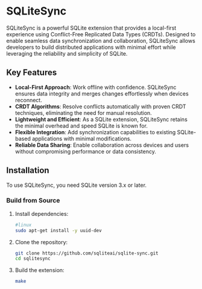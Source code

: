 # SQLiteSync

SQLiteSync is a powerful SQLite extension that provides a local-first experience using Conflict-Free Replicated Data Types (CRDTs). Designed to enable seamless data synchronization and collaboration, SQLiteSync allows developers to build distributed applications with minimal effort while leveraging the reliability and simplicity of SQLite.

## Key Features

- **Local-First Approach**: Work offline with confidence. SQLiteSync ensures data integrity and merges changes effortlessly when devices reconnect.
- **CRDT Algorithms**: Resolve conflicts automatically with proven CRDT techniques, eliminating the need for manual resolution.
- **Lightweight and Efficient**: As a SQLite extension, SQLiteSync retains the minimal overhead and speed SQLite is known for.
- **Flexible Integration**: Add synchronization capabilities to existing SQLite-based applications with minimal modifications.
- **Reliable Data Sharing**: Enable collaboration across devices and users without compromising performance or data consistency.

## Installation

To use SQLiteSync, you need SQLite version 3.x or later.

### Build from Source

1. Install dependencies:

   ```bash
   #linux
   sudo apt-get install -y uuid-dev
   ```

2. Clone the repository:

   ```bash
   git clone https://github.com/sqliteai/sqlite-sync.git
   cd sqlitesync
   ```

3. Build the extension:

   ```bash
   make
   ```
